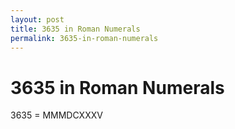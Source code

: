 ```yaml
---
layout: post
title: 3635 in Roman Numerals
permalink: 3635-in-roman-numerals
---
```


# 3635 in Roman Numerals

3635 = MMMDCXXXV
